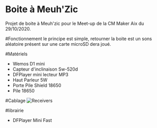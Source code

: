 # Boite à Meuh'Zic
Projet de boite à Meuh'zic pour le Meet-up de la CM Maker Aix du 29/10/2020.

#Fonctionnement
le principe est simple, retourner la boite est un sons aléatoire présent sur une carte microSD dera joué.

#Matériels
- Wemos D1 mini
- Capteur d'inclinaison Sw-520d
- DFPlayer mini lecteur MP3
- Haut Parleur 5W
- Porte Pile Shield 18650
- Pile 18650

#Cablage
![Receivers](https://github.com/pingouin84/boite-meuh-zic/tree/main/pictures/schema_cablage.png "Schema cablage")

#librairie
- DFPlayer Mini Fast